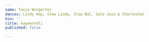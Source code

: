```yaml
---
name: Tanja Wingerter
dances: Lindy Hop, Slow Lindy, Slow Bal, Solo Jazz & Charleston
bio: ''
title: kaywerndli
published: false

---
```

